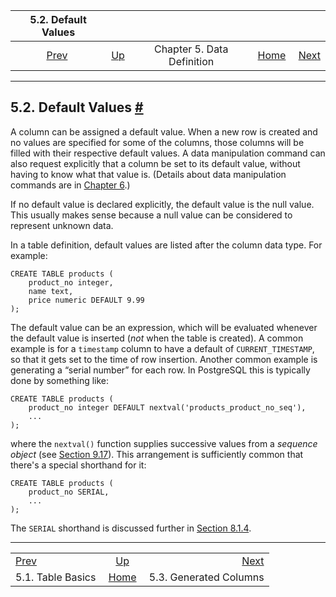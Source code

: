 <!--?xml version="1.0" encoding="UTF-8" standalone="no"?-->

|              5.2. Default Values             |                                             |                            |                                                       |                                                              |
| :------------------------------------------: | :------------------------------------------ | :------------------------: | ----------------------------------------------------: | -----------------------------------------------------------: |
| [Prev](ddl-basics.html "5.1. Table Basics")  | [Up](ddl.html "Chapter 5. Data Definition") | Chapter 5. Data Definition | [Home](index.html "PostgreSQL 17devel Documentation") |  [Next](ddl-generated-columns.html "5.3. Generated Columns") |

***

## 5.2. Default Values [#](#DDL-DEFAULT)

A column can be assigned a default value. When a new row is created and no values are specified for some of the columns, those columns will be filled with their respective default values. A data manipulation command can also request explicitly that a column be set to its default value, without having to know what that value is. (Details about data manipulation commands are in [Chapter 6](dml.html "Chapter 6. Data Manipulation").)

If no default value is declared explicitly, the default value is the null value. This usually makes sense because a null value can be considered to represent unknown data.

In a table definition, default values are listed after the column data type. For example:

    CREATE TABLE products (
        product_no integer,
        name text,
        price numeric DEFAULT 9.99
    );

The default value can be an expression, which will be evaluated whenever the default value is inserted (*not* when the table is created). A common example is for a `timestamp` column to have a default of `CURRENT_TIMESTAMP`, so that it gets set to the time of row insertion. Another common example is generating a “serial number” for each row. In PostgreSQL this is typically done by something like:

    CREATE TABLE products (
        product_no integer DEFAULT nextval('products_product_no_seq'),
        ...
    );

where the `nextval()` function supplies successive values from a *sequence object* (see [Section 9.17](functions-sequence.html "9.17. Sequence Manipulation Functions")). This arrangement is sufficiently common that there's a special shorthand for it:

    CREATE TABLE products (
        product_no SERIAL,
        ...
    );

The `SERIAL` shorthand is discussed further in [Section 8.1.4](datatype-numeric.html#DATATYPE-SERIAL "8.1.4. Serial Types").

***

|                                              |                                                       |                                                              |
| :------------------------------------------- | :---------------------------------------------------: | -----------------------------------------------------------: |
| [Prev](ddl-basics.html "5.1. Table Basics")  |      [Up](ddl.html "Chapter 5. Data Definition")      |  [Next](ddl-generated-columns.html "5.3. Generated Columns") |
| 5.1. Table Basics                            | [Home](index.html "PostgreSQL 17devel Documentation") |                                       5.3. Generated Columns |
